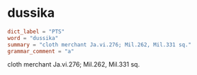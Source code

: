 # dussika

``` toml
dict_label = "PTS"
word = "dussika"
summary = "cloth merchant Ja.vi.276; Mil.262, Mil.331 sq."
grammar_comment = "a"
```

cloth merchant Ja.vi.276; Mil.262, Mil.331 sq.

